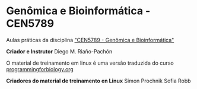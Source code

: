 # Genômica e Bioinformática - CEN5789 
Aulas práticas da disciplina ["CEN5789 - Genômica e Bioinformática"](https://uspdigital.usp.br/janus/componente/disciplinasOferecidasInicial.jsf?action=3&sgldis=CEN5789)

__Criador e Instrutor__
Diego M. Riaño-Pachón

O material de treinamento em linux é uma versão traduzida do curso [programmingforbiology.org](http://programmingforbiology.org)

__Criadores do material de treinamento en Linux__
Simon Prochnik
Sofia Robb
